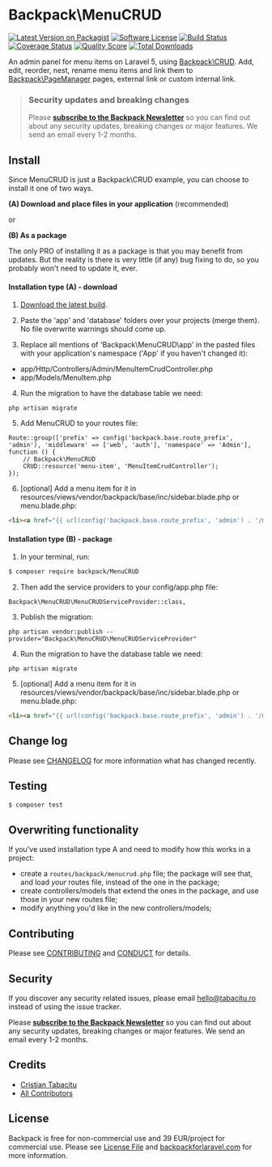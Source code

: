 # Backpack\MenuCRUD

[![Latest Version on Packagist][ico-version]][link-packagist]
[![Software License][ico-license]](LICENSE.md)
[![Build Status][ico-travis]][link-travis]
[![Coverage Status][ico-scrutinizer]][link-scrutinizer]
[![Quality Score][ico-code-quality]][link-code-quality]
[![Total Downloads][ico-downloads]][link-downloads]

An admin panel for menu items on Laravel 5, using [Backpack\CRUD](https://github.com/Laravel-Backpack/crud). Add, edit, reorder, nest, rename menu items and link them to [Backpack\PageManager](https://github.com/Laravel-Backpack/pagemanager) pages, external link or custom internal link.


> ### Security updates and breaking changes
> Please **[subscribe to the Backpack Newsletter](http://eepurl.com/bUEGjf)** so you can find out about any security updates, breaking changes or major features. We send an email every 1-2 months.


## Install

Since MenuCRUD is just a Backpack\CRUD example, you can choose to install it one of two ways.

**(A) Download and place files in your application** (recommended)

or

**(B) As a package**

The only PRO of installing it as a package is that you may benefit from updates. But the reality is there is very little (if any) bug fixing to do, so you probably won't need to update it, ever.



#### Installation type (A) - download


1) [Download the latest build](https://github.com/Laravel-Backpack/MenuCRUD/archive/master.zip).

2) Paste the 'app' and 'database' folders over your projects (merge them). No file overwrite warnings should come up.

3) Replace all mentions of 'Backpack\MenuCRUD\app' in the pasted files with your application's namespace ('App' if you haven't changed it):
- app/Http/Controllers/Admin/MenuItemCrudController.php
- app/Models/MenuItem.php

4) Run the migration to have the database table we need:
```
php artisan migrate
```

5) Add MenuCRUD to your routes file:

```
Route::group(['prefix' => config('backpack.base.route_prefix', 'admin'), 'middleware' => ['web', 'auth'], 'namespace' => 'Admin'], function () {
    // Backpack\MenuCRUD
    CRUD::resource('menu-item', 'MenuItemCrudController');
});
```

6) [optional] Add a menu item for it in resources/views/vendor/backpack/base/inc/sidebar.blade.php or menu.blade.php:

```html
<li><a href="{{ url(config('backpack.base.route_prefix', 'admin') . '/menu-item') }}"><i class="fa fa-list"></i> <span>Menu</span></a></li>
```



#### Installation type (B) - package

1) In your terminal, run:

``` bash
$ composer require backpack/MenuCRUD
```

2) Then add the service providers to your config/app.php file:

```
Backpack\MenuCRUD\MenuCRUDServiceProvider::class,
```

3) Publish the migration:

```
php artisan vendor:publish --provider="Backpack\MenuCRUD\MenuCRUDServiceProvider"
```

4) Run the migration to have the database table we need:

```
php artisan migrate
```

5) [optional] Add a menu item for it in resources/views/vendor/backpack/base/inc/sidebar.blade.php or menu.blade.php:

```html
<li><a href="{{ url(config('backpack.base.route_prefix', 'admin') . '/menu-item') }}"><i class="fa fa-list"></i> <span>Menu</span></a></li>
```



## Change log

Please see [CHANGELOG](CHANGELOG.md) for more information what has changed recently.

## Testing

``` bash
$ composer test
```

## Overwriting functionality

If you've used installation type A and need to modify how this works in a project: 
- create a ```routes/backpack/menucrud.php``` file; the package will see that, and load _your_ routes file, instead of the one in the package; 
- create controllers/models that extend the ones in the package, and use those in your new routes file;
- modify anything you'd like in the new controllers/models;

## Contributing

Please see [CONTRIBUTING](CONTRIBUTING.md) and [CONDUCT](CONDUCT.md) for details.

## Security

If you discover any security related issues, please email hello@tabacitu.ro instead of using the issue tracker.

Please **[subscribe to the Backpack Newsletter](http://eepurl.com/bUEGjf)** so you can find out about any security updates, breaking changes or major features. We send an email every 1-2 months.

## Credits

- [Cristian Tabacitu][link-author]
- [All Contributors][link-contributors]

## License

Backpack is free for non-commercial use and 39 EUR/project for commercial use. Please see [License File](LICENSE.md) and [backpackforlaravel.com](https://backpackforlaravel.com/#pricing) for more information.

[ico-version]: https://img.shields.io/packagist/v/backpack/MenuCRUD.svg?style=flat-square
[ico-license]: https://img.shields.io/badge/license-MIT-brightgreen.svg?style=flat-square
[ico-travis]: https://img.shields.io/travis/Laravel-Backpack/MenuCRUD/master.svg?style=flat-square
[ico-scrutinizer]: https://img.shields.io/scrutinizer/coverage/g/Laravel-Backpack/MenuCRUD.svg?style=flat-square
[ico-code-quality]: https://img.shields.io/scrutinizer/g/Laravel-Backpack/MenuCRUD.svg?style=flat-square
[ico-downloads]: https://img.shields.io/packagist/dt/backpack/MenuCRUD.svg?style=flat-square

[link-packagist]: https://packagist.org/packages/backpack/MenuCRUD
[link-travis]: https://travis-ci.org/Laravel-Backpack/MenuCRUD
[link-scrutinizer]: https://scrutinizer-ci.com/g/Laravel-Backpack/MenuCRUD/code-structure
[link-code-quality]: https://scrutinizer-ci.com/g/Laravel-Backpack/MenuCRUD
[link-downloads]: https://packagist.org/packages/backpack/MenuCRUD
[link-author]: https://github.com/tabacitu
[link-contributors]: ../../contributors
